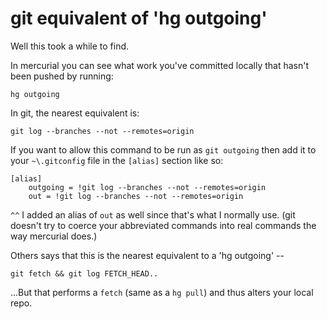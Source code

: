 ﻿# git equivalent of 'hg outgoing'

Well this took a while to find.

In mercurial you can see what work you've committed locally that hasn't been pushed by running:

	hg outgoing

In git, the nearest equivalent is:

	git log --branches --not --remotes=origin

If you want to allow this command to be run as `git outgoing` then add it to your `~\.gitconfig` file in the `[alias]` section like so:

	[alias]
		outgoing = !git log --branches --not --remotes=origin
		out = !git log --branches --not --remotes=origin


`^^` I added an alias of `out` as well since that's what I normally use. (git doesn't try to coerce your abbreviated commands into real commands the way mercurial does.)

Others says that this is the nearest equivalent to a 'hg outgoing' --

	git fetch && git log FETCH_HEAD..

...But that performs a `fetch` (same as a `hg pull`) and thus alters your local repo.